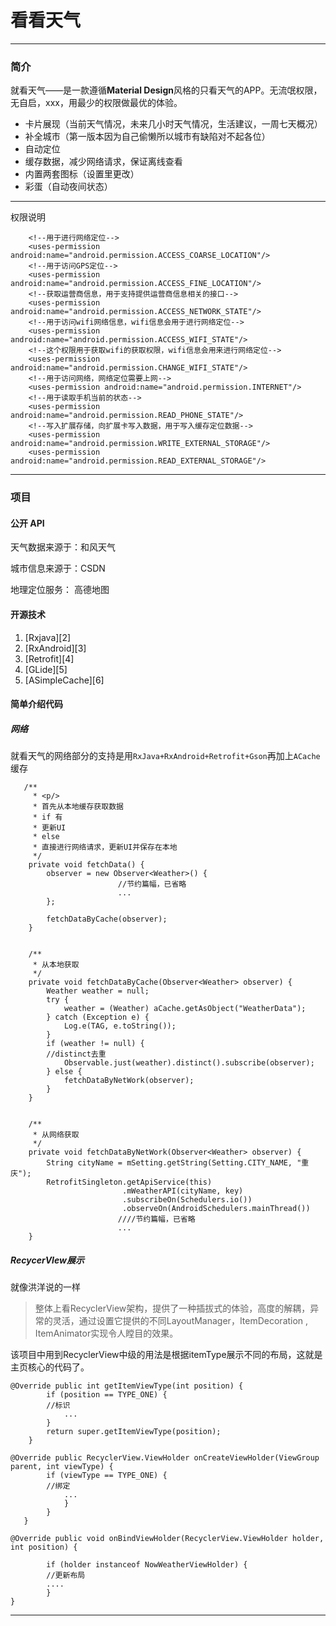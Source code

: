 # 看看天气

---- 
### 简介
就看天气——是一款遵循**Material Design**风格的只看天气的APP。无流氓权限，无自启，xxx，用最少的权限做最优的体验。
- 卡片展现（当前天气情况，未来几小时天气情况，生活建议，一周七天概况）
- 补全城市（第一版本因为自己偷懒所以城市有缺陷对不起各位）
- 自动定位
- 缓存数据，减少网络请求，保证离线查看
- 内置两套图标（设置里更改）
- 彩蛋（自动夜间状态）


---- 

权限说明

```
	<!--用于进行网络定位-->
	<uses-permission android:name="android.permission.ACCESS_COARSE_LOCATION"/>
	<!--用于访问GPS定位-->
	<uses-permission android:name="android.permission.ACCESS_FINE_LOCATION"/>
	<!--获取运营商信息，用于支持提供运营商信息相关的接口-->
	<uses-permission android:name="android.permission.ACCESS_NETWORK_STATE"/>
	<!--用于访问wifi网络信息，wifi信息会用于进行网络定位-->
	<uses-permission android:name="android.permission.ACCESS_WIFI_STATE"/>
	<!--这个权限用于获取wifi的获取权限，wifi信息会用来进行网络定位-->
	<uses-permission android:name="android.permission.CHANGE_WIFI_STATE"/>
	<!--用于访问网络，网络定位需要上网-->
	<uses-permission android:name="android.permission.INTERNET"/>
	<!--用于读取手机当前的状态-->
	<uses-permission android:name="android.permission.READ_PHONE_STATE"/>
	<!--写入扩展存储，向扩展卡写入数据，用于写入缓存定位数据-->
	<uses-permission android:name="android.permission.WRITE_EXTERNAL_STORAGE"/>
	<uses-permission android:name="android.permission.READ_EXTERNAL_STORAGE"/>

```


---- 

### 项目
#### 公开 API

天气数据来源于：和风天气

城市信息来源于：CSDN

地理定位服务： 高德地图

#### 开源技术
1. [Rxjava][2]
2. [RxAndroid][3]
3. [Retrofit][4]
4. [GLide][5]
5. [ASimpleCache][6]

#### 简单介绍代码

##### 网络
就看天气的网络部分的支持是用`RxJava+RxAndroid+Retrofit+Gson`再加上`ACache`缓存
```
   /**
	 * <p/>
	 * 首先从本地缓存获取数据
	 * if 有
	 * 更新UI
	 * else
	 * 直接进行网络请求，更新UI并保存在本地
	 */
	private void fetchData() {
	    observer = new Observer<Weather>() {
	                    //节约篇幅，已省略
	                    ...
	    };
	
	    fetchDataByCache(observer);
	}
	
	
	/**
	 * 从本地获取
	 */
	private void fetchDataByCache(Observer<Weather> observer) {
	    Weather weather = null;
	    try {
	        weather = (Weather) aCache.getAsObject("WeatherData");
	    } catch (Exception e) {
	        Log.e(TAG, e.toString());
	    }
	    if (weather != null) {
	    //distinct去重
	        Observable.just(weather).distinct().subscribe(observer);
	    } else {
	        fetchDataByNetWork(observer);
	    }
	}
	
	
	/**
	 * 从网络获取
	 */
	private void fetchDataByNetWork(Observer<Weather> observer) {
	    String cityName = mSetting.getString(Setting.CITY_NAME, "重庆");
	    RetrofitSingleton.getApiService(this)
	                     .mWeatherAPI(cityName, key)
	                     .subscribeOn(Schedulers.io())
	                     .observeOn(AndroidSchedulers.mainThread())
	                    ////节约篇幅，已省略
	                    ...
	}
```
##### RecycerVIew展示
就像洪洋说的一样
> 整体上看RecyclerView架构，提供了一种插拔式的体验，高度的解耦，异常的灵活，通过设置它提供的不同LayoutManager，ItemDecoration , ItemAnimator实现令人瞠目的效果。

该项目中用到RecyclerView中级的用法是根据itemType展示不同的布局，这就是主页核心的代码了。
```
@Override public int getItemViewType(int position) {
	    if (position == TYPE_ONE) {
	    //标识
	        ...
	    }
	    return super.getItemViewType(position);
	}

@Override public RecyclerView.ViewHolder onCreateViewHolder(ViewGroup parent, int viewType) {
	    if (viewType == TYPE_ONE) {
	    //绑定
	        ...
	        }
	    }
   }

@Override public void onBindViewHolder(RecyclerView.ViewHolder holder, int position) {

	    if (holder instanceof NowWeatherViewHolder) {
	    //更新布局
	    ....
	    }
}

```



---- 


